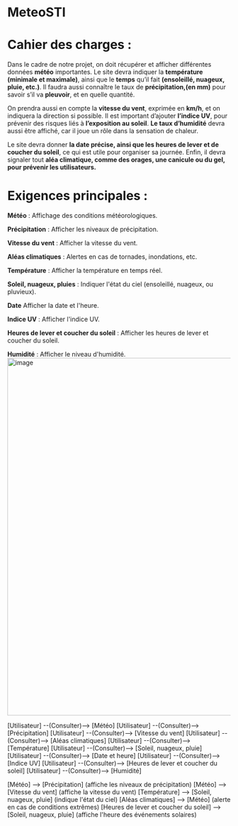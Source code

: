 # MeteoSTI

# Cahier des charges : 

Dans le cadre de notre projet, on doit récupérer et afficher différentes données **météo** importantes. Le site devra indiquer la **température** **(minimale et maximale)**, ainsi que le **temps** qu’il fait **(ensoleillé, nuageux, pluie, etc.)**. Il faudra aussi connaître le taux de **précipitation,(en mm)** pour savoir s’il va **pleuvoir**, et en quelle quantité.

On prendra aussi en compte la **vitesse du vent**, exprimée en **km/h**, et on indiquera la direction si possible. Il est important d’ajouter **l’indice UV**, pour prévenir des risques liés à **l’exposition au soleil**. **Le taux d’humidité** devra aussi être affiché, car il joue un rôle dans la sensation de chaleur.

Le site devra donner **la date précise, ainsi que les heures de lever et de coucher du soleil**, ce qui est utile pour organiser sa journée. Enfin, il devra signaler tout **aléa climatique, comme des orages, une canicule ou du gel, pour prévenir les utilisateurs.**

# Exigences principales :

**Météo** : Affichage des conditions météorologiques.

**Précipitation** : Afficher les niveaux de précipitation.

**Vitesse du vent** : Afficher la vitesse du vent.

**Aléas climatiques** : Alertes en cas de tornades, inondations, etc.

**Température** : Afficher la température en temps réel.

**Soleil, nuageux, pluies** : Indiquer l'état du ciel (ensoleillé, nuageux, ou pluvieux).

**Date** Afficher la date et l'heure.

**Indice UV** : Afficher l'indice UV.

**Heures de lever et coucher du soleil** : Afficher les heures de lever et coucher du soleil.

**Humidité** : Afficher le niveau d'humidité.
<img width="829" height="807" alt="image" src="https://github.com/user-attachments/assets/3e7797ac-7922-4aff-a01c-8f1d79e5f6b6" />

[Utilisateur] --(Consulter)--> [Météo]
[Utilisateur] --(Consulter)--> [Précipitation]
[Utilisateur] --(Consulter)--> [Vitesse du vent]
[Utilisateur] --(Consulter)--> [Aléas climatiques]
[Utilisateur] --(Consulter)--> [Température]
[Utilisateur] --(Consulter)--> [Soleil, nuageux, pluie]
[Utilisateur] --(Consulter)--> [Date et heure]
[Utilisateur] --(Consulter)--> [Indice UV]
[Utilisateur] --(Consulter)--> [Heures de lever et coucher du soleil]
[Utilisateur] --(Consulter)--> [Humidité]

[Météo] --> [Précipitation] (affiche les niveaux de précipitation)
[Météo] --> [Vitesse du vent] (affiche la vitesse du vent)
[Température] --> [Soleil, nuageux, pluie] (indique l'état du ciel)
[Aléas climatiques] --> [Météo] (alerte en cas de conditions extrêmes)
[Heures de lever et coucher du soleil] --> [Soleil, nuageux, pluie] (affiche l'heure des événements solaires)

